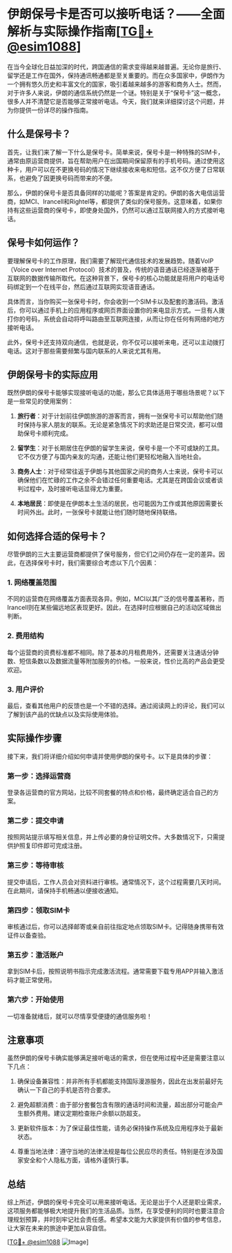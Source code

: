 # 伊朗保号卡是否可以接听电话？——全面解析与实际操作指南[[TG💪+ @esim1088](https://t.me/s/esim1088)]

在当今全球化日益加深的时代，跨国通信的需求变得越来越普遍。无论你是旅行、留学还是工作在国外，保持通讯畅通都是至关重要的。而在众多国家中，伊朗作为一个拥有悠久历史和丰富文化的国家，吸引着越来越多的游客和商务人士。然而，对于许多人来说，伊朗的通信系统仍然是一个谜。特别是关于“保号卡”这一概念，很多人并不清楚它是否能够正常接听电话。今天，我们就来详细探讨这个问题，并为你提供一份详尽的操作指南。

## 什么是保号卡？

首先，让我们来了解一下什么是保号卡。简单来说，保号卡是一种特殊的SIM卡，通常由原运营商提供，旨在帮助用户在出国期间保留原有的手机号码。通过使用这种卡，用户可以在不更换号码的情况下继续接收来电和短信。这不仅方便了日常联系，也避免了因更换号码而带来的不便。

那么，伊朗的保号卡是否具备同样的功能呢？答案是肯定的。伊朗的各大电信运营商，如MCI、Irancell和Rightel等，都提供了类似的保号服务。这意味着，如果你持有这些运营商的保号卡，即使身处国外，仍然可以通过互联网接入的方式接听电话。

## 保号卡如何运作？

要理解保号卡的工作原理，我们需要了解现代通信技术的发展趋势。随着VoIP（Voice over Internet Protocol）技术的普及，传统的语音通话已经逐渐被基于互联网的数据传输所取代。在这种背景下，保号卡的核心功能就是将用户的电话号码绑定到一个在线平台，然后通过互联网实现语音通话。

具体而言，当你购买一张保号卡时，你会收到一个SIM卡以及配套的激活码。激活后，你可以通过手机上的应用程序或网页界面设置你的来电显示方式。一旦有人拨打你的号码，系统会自动将呼叫路由至互联网连接，从而让你在任何有网络的地方接听电话。

此外，保号卡还支持双向通信，也就是说，你不仅可以接听来电，还可以主动拨打电话。这对于那些需要频繁与国内联系的人来说尤其有用。

## 伊朗保号卡的实际应用

既然伊朗的保号卡能够实现接听电话的功能，那么它具体适用于哪些场景呢？以下是一些常见的使用案例：

1. **旅行者**：对于计划前往伊朗旅游的游客而言，拥有一张保号卡可以帮助他们随时保持与家人朋友的联系。无论是紧急情况下的求助还是日常交流，都可以借助保号卡顺利完成。
   
2. **留学生**：对于长期居住在伊朗的留学生来说，保号卡是一个不可或缺的工具。它不仅方便了与国内亲友的沟通，还能让他们更轻松地融入当地社会。

3. **商务人士**：对于经常往返于伊朗与其他国家之间的商务人士来说，保号卡可以确保他们在忙碌的工作之余不会错过任何重要电话。尤其是在跨国会议或者谈判过程中，及时接听电话显得尤为重要。

4. **本地居民**：即使是在伊朗本土生活的居民，也可能因为工作或其他原因需要长时间外出。此时，一张保号卡就能让他们随时随地保持联络。

## 如何选择合适的保号卡？

尽管伊朗的三大主要运营商都提供了保号服务，但它们之间仍存在一定的差异。因此，在选择保号卡时，我们需要综合考虑以下几个因素：

### 1. 网络覆盖范围
不同的运营商在网络覆盖方面表现各异。例如，MCI以其广泛的信号覆盖著称，而Irancell则在某些偏远地区表现更好。因此，在选择时应根据自己的活动区域做出判断。

### 2. 费用结构
每个运营商的资费标准都不相同。除了基本的月租费用外，还需要关注通话分钟数、短信条数以及数据流量等附加服务的价格。一般来说，性价比高的产品会更受欢迎。

### 3. 用户评价
最后，查看其他用户的反馈也是一个不错的选择。通过阅读网上的评论，我们可以了解到该产品的优缺点以及实际使用体验。

## 实际操作步骤

接下来，我们将详细介绍如何申请并使用伊朗的保号卡。以下是具体的步骤：

### 第一步：选择运营商
登录各运营商的官方网站，比较不同套餐的特点和价格，最终确定适合自己的方案。

### 第二步：提交申请
按照网站提示填写相关信息，并上传必要的身份证明文件。大多数情况下，只需提供护照复印件即可完成注册。

### 第三步：等待审核
提交申请后，工作人员会对资料进行审核。通常情况下，这个过程需要几天时间。在此期间，请保持手机畅通以便接收通知。

### 第四步：领取SIM卡
审核通过后，你可以选择邮寄或亲自前往指定地点领取SIM卡。记得随身携带有效证件以备查验。

### 第五步：激活账户
拿到SIM卡后，按照说明书指示完成激活流程。通常需要下载专用APP并输入激活码才能正常使用。

### 第六步：开始使用
一切准备就绪后，就可以尽情享受便捷的通信服务啦！

## 注意事项

虽然伊朗的保号卡确实能够满足接听电话的需求，但在使用过程中还是需要注意以下几点：

1. 确保设备兼容性：并非所有手机都能支持国际漫游服务，因此在出发前最好先确认一下自己的手机是否符合要求。

2. 避免超额消费：由于部分套餐包含有限的通话时间和流量，超出部分可能会产生额外费用。建议定期检查账户余额以防超支。

3. 更新软件版本：为了保证最佳性能，请务必保持操作系统及应用程序处于最新状态。

4. 尊重当地法律：遵守当地的法律法规是每位公民应尽的责任。特别是在涉及国家安全和个人隐私方面，请格外谨慎行事。

## 总结

综上所述，伊朗的保号卡完全可以用来接听电话。无论是出于个人还是职业需求，这项服务都能够极大地提升我们的生活品质。当然，在享受便利的同时也要注意合理规划预算，并时刻牢记社会责任感。希望本文能为大家提供有价值的参考信息，让大家在未来的旅途中更加从容自信。

[[TG💪+ @esim1088](https://t.me/s/esim1088) ![Image](https://i.postimg.cc/4NQfJmqS/Snipaste-2025-05-13-00-14-12.png)]